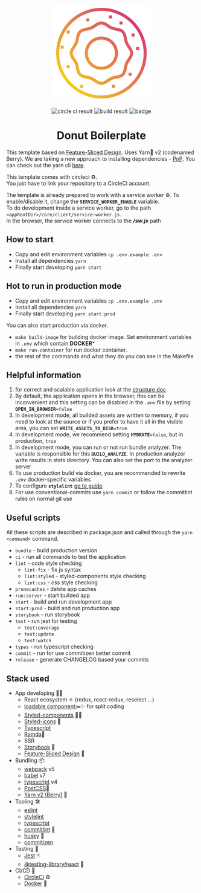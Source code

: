 <p align="center">
  <img src="./public/images/logo256x256.png" alt="Donut Logo"/>
</p>

<p align="center">
  <img src="https://circleci.com/gh/kirill-krasuk/donut_boilerplate.svg?style=svg" alt="circle ci result"/>
  <img src="https://img.shields.io/circleci/build/github/kirill-krasuk/donut_boilerplate" alt="build result">
  <img src="https://img.shields.io/badge/donut-template-blueviolet" alt="badge">
</p>

<h1 align="center">
Donut Boilerplate
</h1>

This template based on [Feature-Sliced Design](https://feature-sliced.design/). Uses Yarn🧶 v2 (codenamed Berry). We are taking a new approach to installing dependencies - [PnP](https://classic.yarnpkg.com/en/docs/pnp/).
You can check out the yarn cli [here](https://yarnpkg.com/cli/install).

This template comes with circleci ♻️.<br/>
You just have to link your repository to a CircleCI account.

The template is already prepared to work with a service worker ⚙️. To enable/disable it, change the **`SERVICE_WORKER_ENABLE`** variable. <br/>
To do development inside a service worker, go to the path `<appRootDir>/core/client/service-worker.js`.<br/>
In the browser, the service worker connects to the _**/sw.js**_ path

## How to start
- Copy and edit environment variables `cp .env.example .env`
- Install all dependencies `yarn`
- Finally start developing `yarn start`

## Hot to run in production mode
- Copy and edit environment variables `cp .env.example .env`
- Install all dependencies `yarn`
- Finally start developing `yarn start:prod`

You can also start production via docker.
- `make build-image` for building docker image. Set environment variables in *`.env`*  which contain **DOCKER***
- `make run-container` for run docker container.
- the rest of the commands and what they do you can see in the Makefile

## Helpful information
1. for correct and scalable application look at the [structure doc](/docs/structure/)
1. By default, the application opens in the browser, this can be inconvenient and this setting can be disabled in the *`.env`* file by setting **`OPEN_IN_BROWSER`**`=false`
1. In development mode, all builded assets are written to memory, if you need to look at the source or if you prefer to have it all in the visible area, you can set **`WRITE_ASSETS_TO_DISK`**`=true` 
1. In development mode, we recommend setting **`HYDRATE`**`=false`, but in production, `true`
1. In development mode, you can run or not run bundle analyzer. 
The variable is responsible for this **`BUILD_ANALYZE`**. In production analyzer write results in stats directory. You can also set the port to the analyzer server
1. To use production build via docker, you are recommended to rewrite *`.env`* docker-specific variables
1. To configure **`stylelint`** [go to guide](./docs/stylelint/README.md)
1. For use conventional-commits use `yarn commit` or follow the commitlint rules on normal git use

## Useful scripts

All these scripts are described in package.json and called through the `yarn <command>` command.

- `bundle` - build production version
- `ci` - run all commands to test the application
- `lint` - code style checking
  - `lint-fix` - fix js syntax
  - `lint:styled` - styled-components style checking
  - `lint:css` - css style checking
- `prunecaches` - delete app caches
- `run:server` - start builded app
- `start` - build and run development app
- `start:prod` - build and run production app
- `storybook` - run storybook
- `test` - run jest for testing
  - `test:coverage`
  - `test:update`
  - `test:watch`
- `types` - run typescript checking
- `commit` - run for use commitizen better commit
- `release` - generate CHANGELOG based your commits

## Stack used
- App developing 🧑‍💻
  - React ecosystem ⚛ (redux, react-redux, reselect ...)
  - [loadable component](https://loadable-components.com/)✂️✨ for split coding
  - [Styled-components](https://styled-components.com/) 💅🏾
  - [Styled-icons](https://styled-icons.js.org/) 💅
  - [Typescript](https://www.typescriptlang.org/)
  - [Ramda](https://ramdajs.com/docs/#)🐏 
  - SSR
  - [Storybook](https://storybook.js.org/) 📗
  - [Feature-Sliced Design](https://feature-sliced.design/) 🍰
- Bundling 📦
  - [webpack](https://webpack.js.org/) v5
  - [babel](https://babeljs.io/) v7
  - [typescript](https://www.typescriptlang.org/) v4
  - [PostCSS](https://postcss.org/)🔮
  - [Yarn v2 (Berry)](https://yarnpkg.com/getting-started/migration) 🧶
- Tooling 🛠
  - [eslint](https://eslint.org/)
  - [stylelint](https://stylelint.io/)
  - [typescript](https://www.typescriptlang.org/)
  - [commitlint](https://commitlint.js.org/#/) 🚥
  - [husky](https://typicode.github.io/husky/#/) 🐶
  - [commitizen](http://commitizen.github.io/cz-cli/)
- Testing 🧪
  - [Jest](https://jestjs.io/en/) 🃏
  - [@testing-library/react](https://testing-library.com/) 🦑
- CI/CD 🤖
  - [CircleCI](https://circleci.com/enterprise-trial-install/?utm_source=gb&utm_medium=SEM&utm_campaign=SEM-gb-Ld-ni&utm_content=SEM-gb-Ld-ni-CircleCILocal_impDBA&gclid=Cj0KCQiApsiBBhCKARIsAN8o_4hQShx9SiAsDCMTGa5p_8abvIQrm9VAvBGYZ-2VTqB1Ir_xVzXcfNMaAvhkEALw_wcB) ♻️
  - [Docker](https://www.docker.com/) 🐳
